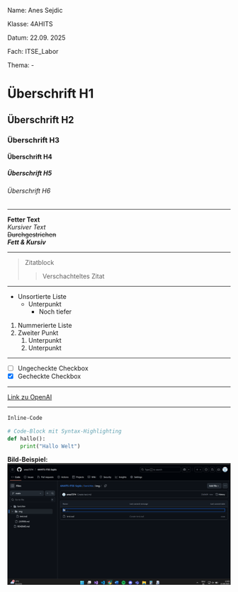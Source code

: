 Name: Anes Sejdic

Klasse: 4AHITS

Datum: 22.09. 2025

Fach: ITSE_Labor

Thema: -

# Überschrift H1
## Überschrift H2
### Überschrift H3
#### Überschrift H4
##### Überschrift H5
###### Überschrift H6

---

**Fetter Text**  
*Kursiver Text*  
~~Durchgestrichen~~  
**_Fett & Kursiv_**

---

> Zitatblock
>> Verschachteltes Zitat

---

- Unsortierte Liste
  - Unterpunkt
    - Noch tiefer

1. Nummerierte Liste
2. Zweiter Punkt
   1. Unterpunkt
   2. Unterpunkt

---

- [ ] Ungecheckte Checkbox  
- [x] Gecheckte Checkbox  

---

[Link zu OpenAI](https://openai.com) 

---

`Inline-Code`

```python
# Code-Block mit Syntax-Highlighting
def hallo():
    print("Hallo Welt")
```

**Bild-Beispiel:**  
![Beispielbild](img/image.png)
